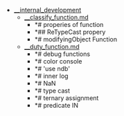- <a href = "E:\Node_projects\Node_Way\NBase\_Md\_Index\__Closer\_HPW\Part_I\content\Courses\Fundamentals\__internal_development\cat.__internal_development\dir.__internal_development.md">__internal_development</a>
    - <a href = "E:\Node_projects\Node_Way\NBase\_Md\_Index\__Closer\_HPW\Part_I\content\Courses\Fundamentals\__internal_development\__classify_function.md">__classify_function.md</a>
        - *# properies of function
        - *## ReTypeCast propery
        - *# modifyingObject Function 
    - <a href = "E:\Node_projects\Node_Way\NBase\_Md\_Index\__Closer\_HPW\Part_I\content\Courses\Fundamentals\__internal_development\__duty_function.md">__duty_function.md</a>
        - *# debug functions
        - *# color console
        - *# 'use ndb'
        - *# inner log
        - *# NaN
        - *# type cast
        - *# ternary assignment
        - *# predicate IN
